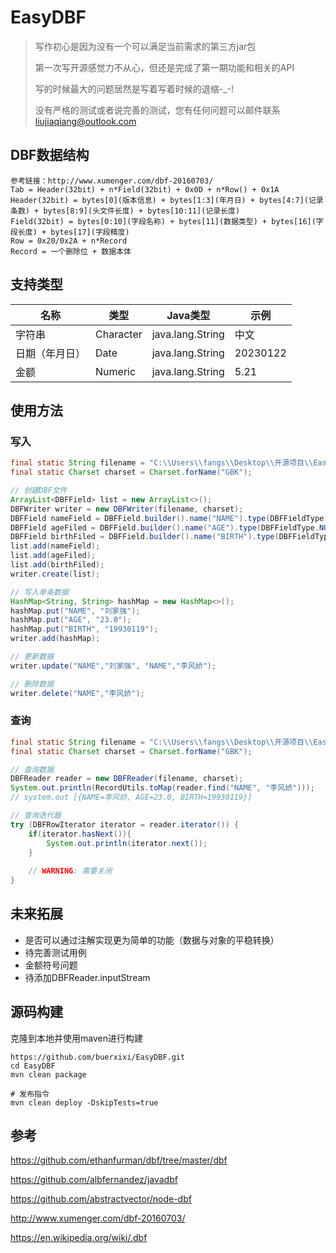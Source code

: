 # EasyDBF

> 写作初心是因为没有一个可以满足当前需求的第三方jar包
>
> 第一次写开源感觉力不从心，但还是完成了第一期功能和相关的API
>
> 写的时候最大的问题居然是写着写着时候的退缩-_-!
>
> 没有严格的测试或者说完善的测试，您有任何问题可以邮件联系 liujiaqiang@outlook.com

## DBF数据结构

```
参考链接：http://www.xumenger.com/dbf-20160703/
Tab = Header(32bit) + n*Field(32bit) + 0x0D + n*Row() + 0x1A
Header(32bit) = bytes[0](版本信息) + bytes[1:3](年月日) + bytes[4:7](记录条数) + bytes[8:9](头文件长度) + bytes[10:11](记录长度)
Field(32bit) = bytes[0:10](字段名称) + bytes[11](数据类型) + bytes[16](字段长度) + bytes[17](字段精度)
Row = 0x20/0x2A + n*Record
Record = 一个删除位 + 数据本体
```

## 支持类型

| 名称           | 类型      | Java类型         | 示例     |
| -------------- | --------- | ---------------- | -------- |
| 字符串         | Character | java.lang.String | 中文     |
| 日期（年月日） | Date      | java.lang.String | 20230122 |
| 金额           | Numeric   | java.lang.String | 5.21     |

## 使用方法

### 写入

``` java
final static String filename = "C:\\Users\\fangs\\Desktop\\开源项目\\EasyDBF\\测试文件3.dbf";
final static Charset charset = Charset.forName("GBK");

// 创建DBF文件
ArrayList<DBFField> list = new ArrayList<>();
DBFWriter writer = new DBFWriter(filename, charset);
DBFField nameField = DBFField.builder().name("NAME").type(DBFFieldType.CHARACTER).size(20).build();
DBFField ageFiled = DBFField.builder().name("AGE").type(DBFFieldType.NUMERIC).size(5).digits(1).build();
DBFField birthFiled = DBFField.builder().name("BIRTH").type(DBFFieldType.DATE).build();
list.add(nameField);
list.add(ageFiled);
list.add(birthFiled);
writer.create(list);

// 写入单条数据
HashMap<String, String> hashMap = new HashMap<>();
hashMap.put("NAME", "刘家强");
hashMap.put("AGE", "23.0");
hashMap.put("BIRTH", "19930119");
writer.add(hashMap);

// 更新数据
writer.update("NAME","刘家强", "NAME","李风娇");

// 删除数据
writer.delete("NAME","李风娇");
```

### 查询

``` java
final static String filename = "C:\\Users\\fangs\\Desktop\\开源项目\\EasyDBF\\测试文件3.dbf";
final static Charset charset = Charset.forName("GBK");

// 查询数据
DBFReader reader = new DBFReader(filename, charset);
System.out.println(RecordUtils.toMap(reader.find("NAME", "李风娇")));
// system.out [{NAME=李风娇, AGE=23.0, BIRTH=19930119}]

// 查询迭代器
try (DBFRowIterator iterator = reader.iterator()) {
    if(iterator.hasNext()){
    	System.out.println(iterator.next());
    }
    
    // WARNING: 需要关闭
}


```

## 未来拓展

- 是否可以通过注解实现更为简单的功能（数据与对象的平稳转换）
- 待完善测试用例
- 金额符号问题
- 待添加DBFReader.inputStream

## 源码构建

克隆到本地并使用maven进行构建

```shell
https://github.com/buerxixi/EasyDBF.git
cd EasyDBF
mvn clean package
```

```shell
# 发布指令
mvn clean deploy -DskipTests=true
```

## 参考

https://github.com/ethanfurman/dbf/tree/master/dbf

https://github.com/albfernandez/javadbf

https://github.com/abstractvector/node-dbf

http://www.xumenger.com/dbf-20160703/

https://en.wikipedia.org/wiki/.dbf
